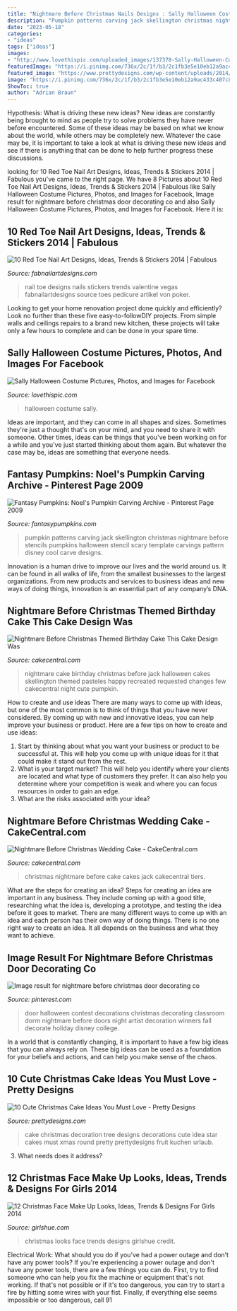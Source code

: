 ```yaml
---
title: "Nightmare Before Christmas Nails Designs : Sally Halloween Costume Pictures, Photos, And Images For Facebook"
description: "Pumpkin patterns carving jack skellington christmas nightmare before stencils pumpkins halloween stencil scary template carvings pattern disney cool carve designs"
date: "2023-05-18"
categories:
- "ideas"
tags: ["ideas"]
images:
- "http://www.lovethispic.com/uploaded_images/137378-Sally-Halloween-Costume.jpg"
featuredImage: "https://i.pinimg.com/736x/2c/1f/b3/2c1fb3e5e10eb12a9ac433c407c8a694.jpg"
featured_image: "https://www.prettydesigns.com/wp-content/uploads/2014/12/Christmas-Cake-Idea-Christmas-Tree.jpg"
image: "https://i.pinimg.com/736x/2c/1f/b3/2c1fb3e5e10eb12a9ac433c407c8a694.jpg"
ShowToc: true
author: "Adrian Braun"
---
```



Hypothesis: What is driving these new ideas?
New ideas are constantly being brought to mind as people try to solve problems they have never before encountered. Some of these ideas may be based on what we know about the world, while others may be completely new. Whatever the case may be, it is important to take a look at what is driving these new ideas and see if there is anything that can be done to help further progress these discussions.

	

		
looking for 10 Red Toe Nail Art Designs, Ideas, Trends &amp; Stickers 2014 | Fabulous you've came to the right page. We have 8 Pictures about 10 Red Toe Nail Art Designs, Ideas, Trends &amp; Stickers 2014 | Fabulous like Sally Halloween Costume Pictures, Photos, and Images for Facebook, Image result for nightmare before christmas door decorating co and also Sally Halloween Costume Pictures, Photos, and Images for Facebook. Here it is:
		
    
## 10 Red Toe Nail Art Designs, Ideas, Trends &amp; Stickers 2014 | Fabulous

<img loading=lazy src="https://fabnailartdesigns.com/wp-content/uploads/2014/10/Cute-Red-Toe-Nail-Art-Designs-Ideas-Trends-Stickers-2014-3.jpg" onerror="this.onerror=null;this.src='https://tse1.mm.bing.net/th?id=OIP.hTuPF3CmuERai_JSHbY_QAHaJ2&amp;pid=15.1';" alt="10 Red Toe Nail Art Designs, Ideas, Trends &amp; Stickers 2014 | Fabulous">

_Source: fabnailartdesigns.com_

>nail toe designs nails stickers trends valentine vegas fabnailartdesigns source toes pedicure artikel von poker. 

	

Looking to get your home renovation project done quickly and efficiently? Look no further than these five easy-to-followDIY projects. From simple walls and ceilings repairs to a brand new kitchen, these projects will take only a few hours to complete and can be done in your spare time.

    
## Sally Halloween Costume Pictures, Photos, And Images For Facebook

<img loading=lazy src="http://www.lovethispic.com/uploaded_images/137378-Sally-Halloween-Costume.jpg" onerror="this.onerror=null;this.src='https://tse2.mm.bing.net/th?id=OIP.C8AKeT1jBlGqbG3Ks9FqDAHaLH&amp;pid=15.1';" alt="Sally Halloween Costume Pictures, Photos, and Images for Facebook">

_Source: lovethispic.com_

>halloween costume sally. 

	

Ideas are important, and they can come in all shapes and sizes. Sometimes they're just a thought that's on your mind, and you need to share it with someone. Other times, ideas can be things that you've been working on for a while and you've just started thinking about them again. But whatever the case may be, ideas are something that everyone needs.

    
## Fantasy Pumpkins: Noel&#039;s Pumpkin Carving Archive - Pinterest Page 2009

<img loading=lazy src="http://www.fantasypumpkins.com/2009-pumpkins/jack-skellington724.jpg" onerror="this.onerror=null;this.src='https://tse3.mm.bing.net/th?id=OIP.xAmMf0V7YhuLiR_yzy38nwHaH9&amp;pid=15.1';" alt="Fantasy Pumpkins: Noel&#039;s Pumpkin Carving Archive - Pinterest Page 2009">

_Source: fantasypumpkins.com_

>pumpkin patterns carving jack skellington christmas nightmare before stencils pumpkins halloween stencil scary template carvings pattern disney cool carve designs. 

	

Innovation is a human drive to improve our lives and the world around us. It can be found in all walks of life, from the smallest businesses to the largest organizations. From new products and services to business ideas and new ways of doing things, innovation is an essential part of any company’s DNA.

    
## Nightmare Before Christmas Themed Birthday Cake This Cake Design Was

<img loading=lazy src="https://cdn001.cakecentral.com/gallery/2015/03/900_796963AAWN_nightmare-before-christmas-themed-birthday-cake-this-cake-design-was-recreated-from-a-photo-that-was-requested-i-made-a-few-changes-but-t.jpg" onerror="this.onerror=null;this.src='https://tse1.mm.bing.net/th?id=OIP.O4gNk6Uu0sQKMta8zQgG1wHaJ4&amp;pid=15.1';" alt="Nightmare Before Christmas Themed Birthday Cake This Cake Design Was">

_Source: cakecentral.com_

>nightmare cake birthday christmas before jack halloween cakes skellington themed pasteles happy recreated requested changes few cakecentral night cute pumpkin. 

	

How to create and use ideas
There are many ways to come up with ideas, but one of the most common is to think of things that you have never considered. By coming up with new and innovative ideas, you can help improve your business or product. Here are a few tips on how to create and use ideas: 
1. Start by thinking about what you want your business or product to be successful at. This will help you come up with unique ideas for it that could make it stand out from the rest. 
2. What is your target market? This will help you identify where your clients are located and what type of customers they prefer. It can also help you determine where your competition is weak and where you can focus resources in order to gain an edge. 
3. What are the risks associated with your idea?

    
## Nightmare Before Christmas Wedding Cake - CakeCentral.com

<img loading=lazy src="https://cdn001.cakecentral.com/gallery/2015/03/900_848791tOir_nightmare-before-christmas-wedding-cake.jpg" onerror="this.onerror=null;this.src='https://tse1.mm.bing.net/th?id=OIP.6ls5NaIhAvgoTWqG0bo-ywHaJ4&amp;pid=15.1';" alt="Nightmare Before Christmas Wedding Cake - CakeCentral.com">

_Source: cakecentral.com_

>christmas nightmare before cake cakes jack cakecentral tiers. 

	

What are the steps for creating an idea?
Steps for creating an idea are important in any business. They include coming up with a good title, researching what the idea is, developing a prototype, and testing the idea before it goes to market. 
There are many different ways to come up with an idea and each person has their own way of doing things. There is no one right way to create an idea. It all depends on the business and what they want to achieve.

    
## Image Result For Nightmare Before Christmas Door Decorating Co

<img loading=lazy src="https://i.pinimg.com/736x/2c/1f/b3/2c1fb3e5e10eb12a9ac433c407c8a694.jpg" onerror="this.onerror=null;this.src='https://tse2.mm.bing.net/th?id=OIP._K4Di9iLWucsC7FzHZGvCQHaJ4&amp;pid=15.1';" alt="Image result for nightmare before christmas door decorating co">

_Source: pinterest.com_

>door halloween contest decorations christmas decorating classroom dorm nightmare before doors night artist decoration winners fall decorate holiday disney college. 

	

In a world that is constantly changing, it is important to have a few big ideas that you can always rely on. These big ideas can be used as a foundation for your beliefs and actions, and can help you make sense of the chaos.

    
## 10 Cute Christmas Cake Ideas You Must Love - Pretty Designs

<img loading=lazy src="https://www.prettydesigns.com/wp-content/uploads/2014/12/Christmas-Cake-Idea-Christmas-Tree.jpg" onerror="this.onerror=null;this.src='https://tse3.mm.bing.net/th?id=OIP.6Kcmxf7kpkrqbCjSLCYf0wHaF0&amp;pid=15.1';" alt="10 Cute Christmas Cake Ideas You Must Love - Pretty Designs">

_Source: prettydesigns.com_

>cake christmas decoration tree designs decorations cute idea star cakes must xmas round pretty prettydesigns fruit kuchen urlaub. 

	

3) What needs does it address?

    
## 12 Christmas Face Make Up Looks, Ideas, Trends &amp; Designs For Girls 2014

<img loading=lazy src="https://www.girlshue.com/wp-content/uploads/2014/12/12-Christmas-Face-Make-Up-Looks-Ideas-Trends-Designs-For-Girls-2014-3.jpg" onerror="this.onerror=null;this.src='https://tse1.mm.bing.net/th?id=OIP.owQth3UhiQx4WpEdPg4vOQAAAA&amp;pid=15.1';" alt="12 Christmas Face Make Up Looks, Ideas, Trends &amp; Designs For Girls 2014">

_Source: girlshue.com_

>christmas looks face trends designs girlshue credit. 

	

Electrical Work: What should you do if you’ve had a power outage and don’t have any power tools?
If you're experiencing a power outage and don't have any power tools, there are a few things you can do. First, try to find someone who can help you fix the machine or equipment that's not working. If that's not possible or if it's too dangerous, you can try to start a fire by hitting some wires with your fist. Finally, if everything else seems impossible or too dangerous, call 91
